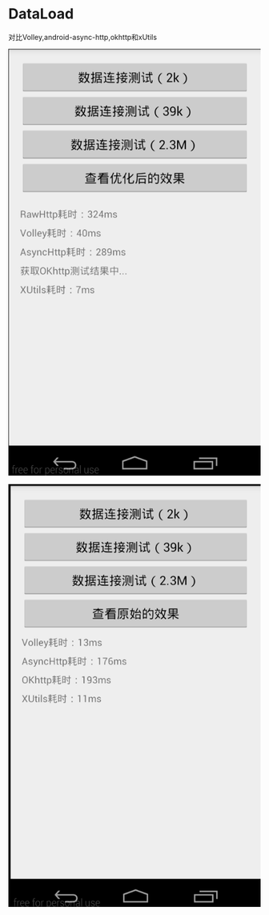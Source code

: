 # DataLoad
对比Volley,android-async-http,okhttp和xUtils

![image](https://raw.githubusercontent.com/jivenbest/DataLoad/master/demo/1.png)

![image](https://raw.githubusercontent.com/jivenbest/DataLoad/master/demo/2.png)
